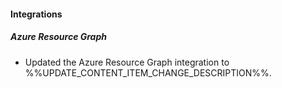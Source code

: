
#### Integrations

##### Azure Resource Graph

- Updated the Azure Resource Graph integration to %%UPDATE_CONTENT_ITEM_CHANGE_DESCRIPTION%%.
